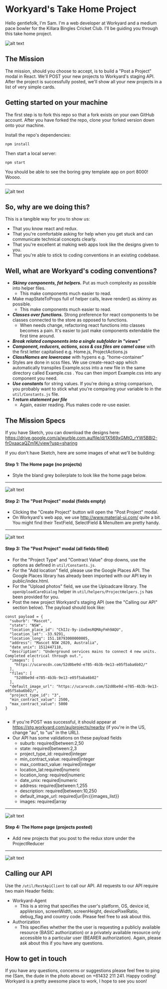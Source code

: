 # Workyard's Take Home Project



Hello gentlefolk, I'm Sam. I'm a web developer at Workyard and a medium pace bowler for the Killara Bingles Cricket Club. I'll be guiding you through this take home project.

![alt text](http://res.cloudinary.com/small-change/image/upload/v1512434876/Photo_on_5-12-17_at_11.47_am_n7qew1.jpg)

## The Mission

The mission, should you choose to accept, is to build a "Post a Project" modal in React. We'll POST your new projects to Workyard's staging API. After the project is successfully posted, we'll show all your new projects in a list of very simple cards.

## Getting started on your machine

The first step is to fork this repo so that a fork exists on your own GitHub account. After you have forked the repo, clone your forked version down onto your machine.

Install the repo's dependencies:

`npm install`

Then start a local server:

`npm start`

You should be able to see the boring grey template app on port 8000! Woooo.
- - - -
![alt text](http://res.cloudinary.com/small-change/image/upload/v1512441119/Template_qyjvzq.png)

## So, why are we doing this?

This is a tangible way for you to show us:

* That you know react and redux.
* That you're comfortable asking for help when you get stuck and can communicate technical concepts clearly.
* That you're excellent at making web apps look like the designs given to you.
* That you're able to stick to coding conventions in an existing codebase.

## Well, what are Workyard's coding conventions?

* ***Skinny components, fat helpers.*** Put as much complexity as possible into helper files.
  * This make components much easier to read.
* Make mapStateToProps full of helper calls, leave render() as skinny as possible.
  * This make components much easier to read.
* ***Classes over functions.*** Strong preference for react components to be classes connected to the store as opposed to functions.
  * When needs change, refactoring react functions into classes becomes a pain. It's easier to just make components extendable the first time around.
* ***Break related components into a single subfolder in "views"*** 
* ***Component, reducers, actions, scss & css files are camel case*** with the first letter capitalised e.g. Home.js, ProjectActions.js
* ***ClassNames are lowercase*** with hypens e.g. "home-container"
* Styles are done in scss files. We use create-react-app which automatically transpiles Example.scss into a new file in the same directory called Example.css . You can then import Example.css into any component you need.
* ***Use constants*** for string values. If you're doing a string comparison, you probably want to stick what you're comparing your variable to in the `util/Constants.js` file.
* ***1 return statement per file***
  * Again, easier reading. Plus makes code re-use easier.


## The Mission Specs

If you have Sketch, you can download the designs here: https://drive.google.com/a/wurble.com.au/file/d/1X569xGMtO_rYW5BBI2-frOxaacaQZm1K/view?usp=sharing

If you don't have Sketch, here are some images of what we'll be building:

#### Step 1: The Home page (no projects) ####
* Style the bland grey boilerplate to look like the home page below.
- - - -
![alt text](http://res.cloudinary.com/small-change/image/upload/v1512445823/Home_default_gzcp54.png)

#### Step 2: The "Post Project" modal (fields empty) ####
* Clicking the "Create Project" button will open the "Post Project" modal.
* On Workyard's web app, we use http://www.material-ui.com/ quite a bit. You might find their TextField, SelectField & MenuItem are pretty handy.
- - - -
![alt text](http://res.cloudinary.com/small-change/image/upload/v1512449739/Screen_Shot_2017-12-05_at_3.53.18_pm_pqezqo.png)

#### Step 3: The "Post Project" modal (all fields filled) ####
* For the "Project Type" and "Contract Value" drop downs, use the options as defined in `util/Constants.js`.
* For the "Add location" field, please use the Google Places API. The Google Places library has already been imported with our API key in public/index.html.
* For the "Upload photos" field, we use the Uploadcare library. The `openUploadCareDialog` helper in `util/helpers/ProjectHelpers.js` has been provided for you.
* Post the new project Workyard's staging API (see the "Calling our API" section below). The payload should look like:
```
const payload = {
  "suburb": "Mascot",
  "state": "NSW",
  "location_place_id": "ChIJz-9y-iGxEmsRQMAyFmh9AQU",
  "location_lat": -33.9291,
  "location_long": 151.18793000000005,
  "address": "Mascot NSW 2020, Australia",
  "date_unix": 1512447118,
  "description": "Underground services mains to connect 4 new units. Completed electrical through out.",
  "images": [
    "https://ucarecdn.com/52d0be9d-e785-4b3b-9e13-e05f5aba6b02/"
  ],
  "files": [
    "52d0be9d-e785-4b3b-9e13-e05f5aba6b02"
  ],
  "default_image_url": "https://ucarecdn.com/52d0be9d-e785-4b3b-9e13-e05f5aba6b02/",
  "project_type_id": "3",
  "min_contract_value": 2500,
  "max_contract_value": 5000
}
            
```
* If you're POST was successful, it should appear at https://stg.workyard.com/au/projects/nearby (if you're in the US, change "au", to "us" in the URL).
* Our API has some validations on these payload fields
  * suburb: required|between:2,50
  * state: required|between:2,3
  * project_type_id: required|integer
  * min_contract_value: required|integer
  * max_contract_value: required|integer
  * location_lat:required|numeric
  * location_long: required|numeric
  * date_unix: required|numeric
  * address: required|between:1,255
  * description: required|between:10,250
  * default_image_url: required|url|in:{{images_list}}
  * images: required|array
- - - -
![alt text](http://res.cloudinary.com/small-change/image/upload/v1512449739/Screen_Shot_2017-12-05_at_3.53.38_pm_sjjksv.png)

#### Step 4: The Home page (projects posted) ####
* Add new projects that you post to the redux store under the ProjectReducer
- - - -
![alt text](http://res.cloudinary.com/small-change/image/upload/v1512445825/Home_with_projects_vvarvk.png)

## Calling our API

Use the `/util/RestApiClient` to call our API. All requests to our API require two main Header fields:
* Workyard-Agent
  * This is a string that specifies the user's platform, OS, device id, appVersion, screenWidth, screenHeight, devicePixelRatio, debug_flag and country code. Please feel free to ask about this.
* Authorization
  * This specifies whether the the user is requesting a publicly available resource (BASIC authorization) or a privately available resource only accessible to a particular user (BEARER authorization). Again, please ask about this if you have any questions.

## How to get in touch

If you have any questions, concerns or suggestions please feel free to ping me (Sam, the dude in the photo above) on +61432 211 241.
Happy coding! Workyard is a pretty awesome place to work, I hope to see you soon! 

